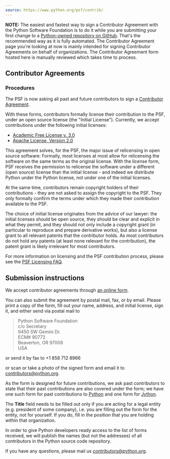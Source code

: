 ```yaml
---
source: https://www.python.org/psf/contrib/
---
```

**NOTE:** The easiest and fastest way to sign a Contributor Agreement with the
Python Software Foundation is to do it while you are submitting your first
change to a [Python-owned repository on GitHub](https://github.com/python/).
That's the recommended way as it is fully automated. The Contributor
Agreement page you're looking at now is mainly intended for signing
Contributor Agreements on behalf of organizations.
The Contributor Agreement form hosted here is manually reviewed
which takes time to process.

## Contributor Agreements

### Procedures

The PSF is now asking all past and future contributors
to sign a [Contributor Agreement](https://www.python.org/psf/contrib/contrib-form/).

With these forms, contributors formally license their contribution
to the PSF, under an open source license (the "Initial License").
Currently, we accept contributions under the following initial
licenses:

- [Academic Free License v. 3.0](https://opensource.org/licenses/AFL-3.0)
- [Apache License, Version 2.0](http://opensource.org/licenses/apache2.0.php)

This agreement solves, for the PSF, the major issue of relicensing
in open source software: Formally, most licenses at most allow for
relicensing the software on the same terms as the original license.
With the license form, PSF receives the permission to relicense the
software under a different (open source) license than the initial
license - and indeed we distribute Python under the Python license,
not under one of the initial licenses.

At the same time, contributors remain copyright holders of their 
contributions - they are not asked to assign the copyright to the
PSF. They only formally confirm the terms under which they made
their contribution available to the PSF.

The choice of initial license originates from the advice of our
lawyer: the initial licenses should be open source, they should
be clear and explicit in what they permit, and they should not
only include a copyright grant (in particular to reproduce and
prepare derivative works), but also a license grant to all relevant
patents that the contributor holds. As most contributors do not
hold any patents (at least none relevant for the contribution),
the patent grant is likely irrelevant for most contributors.

For more information on licensing and the PSF contribution process,
please see the
[PSF Licensing FAQ](http://www.python.org/cgi-bin/moinmoin/PythonSoftwareFoundationLicenseFaq).

## Submission instructions

We accept contributor agreements through
[an online form](https://www.python.org/psf/contrib/contrib-form/).

You can also submit the agreement by postal mail, fax,
or by email. Please print a copy of the form, fill out your
name, address, and initial license, sign it, and either send via postal
mail to

> Python Software Foundation  
> c/o Secretary  
> 9450 SW Gemini Dr.  
> ECM# 90772  
> Beaverton, OR 97008  
> USA

or send it by fax to +1 858 712 8966

or scan or take a photo of the signed form and email it to
[contributors@python.org](mailto:contributors@python.org).

As the form is designed for future contributions, we ask
past contributors to state that their past contributions are
also covered under the form; we have one such form for past
contributions to [Python](https://www.python.org/psf/contrib/contrib-form-python/)
and one form for [Jython](https://www.python.org/psf/contrib/contrib-form-jython/).

The **Title** field needs to be filled out only if you are
acting for a legal entity (e.g. president of some company),
i.e. you are filling out the form for the entity, not for yourself.
If you do, fill in the position that you are holding within
that organization.

In order to give Python developers ready access to the list
of forms received, we will publish the names (but not the
addresses) of all contributors in the Python source code repository.

If you have any questions, please mail us
[contributors@python.org](mailto:contributors@python.org).
